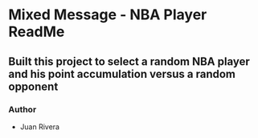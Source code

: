 # Mixed Message - NBA Player ReadMe

## Built this project to select a random NBA player and his point accumulation versus a random opponent

### Author
* Juan Rivera

